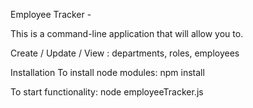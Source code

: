 Employee Tracker - 

This is a command-line application that will allow you to.

Create / Update / View : departments, roles, employees



Installation
To install node modules: npm install

To start functionality: node employeeTracker.js